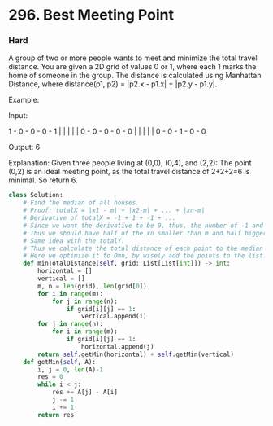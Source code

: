 # 296. Best Meeting Point
### Hard
A group of two or more people wants to meet and minimize the total travel distance. You are given a 2D grid of values 0 or 1, where each 1 marks the home of someone in the group. The distance is calculated using Manhattan Distance, where distance(p1, p2) = |p2.x - p1.x| + |p2.y - p1.y|.

Example:

Input: 

1 - 0 - 0 - 0 - 1
|   |   |   |   |
0 - 0 - 0 - 0 - 0
|   |   |   |   |
0 - 0 - 1 - 0 - 0

Output: 6 

Explanation: Given three people living at (0,0), (0,4), and (2,2):
             The point (0,2) is an ideal meeting point, as the total travel distance 
             of 2+2+2=6 is minimal. So return 6.


```python
class Solution:
    # Find the median of all houses.
    # Proof: totalX = |x1 - m| + |x2-m| + ... + |xn-m|
    # Derivative of totalX = -1 + 1 + -1 + ...
    # Since we want the derivative to be 0, thus, the number of -1 and 1 should equal   
    # Thus we should have half of the xn smaller than m and half bigger, which is median
    # Same idea with the totalY.
    # Thus we calculate the total distance of each point to the median point.
    # Here we optimize it to Omn, by wisely add the points to the list. Since we don't actually care about the exact location, nor we care about the mapping of each x and y of the house
    def minTotalDistance(self, grid: List[List[int]]) -> int:
        horizontal = []
        vertical = []
        m, n = len(grid), len(grid[0])
        for i in range(m):
            for j in range(n):
                if grid[i][j] == 1:
                    vertical.append(i)
        for j in range(n):
            for i in range(m):
                if grid[i][j] == 1:                
                    horizontal.append(j)
        return self.getMin(horizontal) + self.getMin(vertical)
    def getMin(self, A):
        i, j = 0, len(A)-1
        res = 0
        while i < j:
            res += A[j] - A[i]
            j -= 1
            i += 1
        return res
    
```